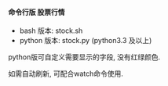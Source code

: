 #### 命令行版 股票行情

- bash 版本: stock.sh
- python 版本: stock.py (python3.3 及以上)


python版可自定义需要显示的字段, 没有红绿颜色.

如需自动刷新, 可配合watch命令使用.

